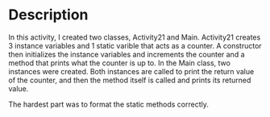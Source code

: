 # Description

In this activity, I created two classes, Activity21 and Main. Activity21 creates 3 instance variables and 1 static varible that acts as a counter. A constructor then initializes the instance variables and increments the counter and a method that prints what the counter is up to. In the Main class, two instances were created. Both instances are called to print the return value of the counter, and then the method itself is called and prints its returned value.

The hardest part was to format the static methods correctly.
